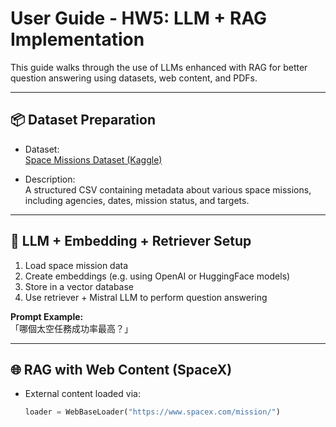 # User Guide - HW5: LLM + RAG Implementation

This guide walks through the use of LLMs enhanced with RAG for better question answering using datasets, web content, and PDFs.

---

## 📦 Dataset Preparation

- Dataset:  
  [Space Missions Dataset (Kaggle)](https://www.kaggle.com/datasets/sameerk2004/space-missions-dataset/data)

- Description:  
  A structured CSV containing metadata about various space missions, including agencies, dates, mission status, and targets.

---

## 🧠 LLM + Embedding + Retriever Setup

1. Load space mission data
2. Create embeddings (e.g. using OpenAI or HuggingFace models)
3. Store in a vector database
4. Use retriever + Mistral LLM to perform question answering

**Prompt Example:**  
「哪個太空任務成功率最高？」

---

## 🌐 RAG with Web Content (SpaceX)

- External content loaded via:
  ```python
  loader = WebBaseLoader("https://www.spacex.com/mission/")

